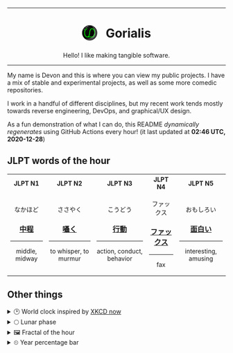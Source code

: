 ***

<h1 align="center">
<sub>
    <img src="readme/resources/avatar.png" height="36">
</sub>
&nbsp;
Gorialis
</h1>
<p align="center">
Hello! I like making tangible software.
</p>

***

My name is Devon and this is where you can view my public projects. I have a mix of stable and experimental projects, as well as some more comedic repositories.

I work in a handful of different disciplines, but my recent work tends mostly towards reverse engineering, DevOps, and graphical/UX design.

As a fun demonstration of what I can do, this README *dynamically regenerates* using GitHub Actions every hour! (it last updated at **02:46 UTC, 2020-12-28**)

<h2>JLPT words of the hour</h2>
<table>
    <tr>
        <th>JLPT N1</th>
        <th>JLPT N2</th>
        <th>JLPT N3</th>
        <th>JLPT N4</th>
        <th>JLPT N5</th>
    </tr>
    <tr>
        <td>
            <p align="center">なかほど</p>
            <h3 align="center"><b><a href="https://jisho.org/search/%E4%B8%AD%E7%A8%8B">中程</a></b></h3>
            <hr>
            <p align="center">middle,<wbr> midway</p>
        </td>
        <td>
            <p align="center">ささやく</p>
            <h3 align="center"><b><a href="https://jisho.org/search/%E5%9B%81%E3%81%8F">囁く</a></b></h3>
            <hr>
            <p align="center">to whisper,<wbr> to murmur</p>
        </td>
        <td>
            <p align="center">こうどう</p>
            <h3 align="center"><b><a href="https://jisho.org/search/%E8%A1%8C%E5%8B%95">行動</a></b></h3>
            <hr>
            <p align="center">action,<wbr> conduct,<wbr> behavior</p>
        </td>
        <td>
            <p align="center">ファックス</p>
            <h3 align="center"><b><a href="https://jisho.org/search/%E3%83%95%E3%82%A1%E3%83%83%E3%82%AF%E3%82%B9">ファックス</a></b></h3>
            <hr>
            <p align="center">fax</p>
        </td>
        <td>
            <p align="center">おもしろい</p>
            <h3 align="center"><b><a href="https://jisho.org/search/%E9%9D%A2%E7%99%BD%E3%81%84">面白い</a></b></h3>
            <hr>
            <p align="center">interesting,<wbr> amusing</p>
        </td>
    </tr>
</table>

<h2>Other things</h2>
<details>
<summary>🕑  World clock inspired by <a href="https://xkcd.com/now">XKCD now</a></summary>

> <img src="generated/now.png" width="512">

</details>
<details>
<summary>🌕 Lunar phase</summary>

The moon is approximately 47.55% through its phase (Full Moon).

</details>
<details>
<summary>&#x1f5bc; Fractal of the hour</summary>

> <img src="generated/fractal.png" width="512">

</details>
<details>
<summary>&#x23f2; Year percentage bar</summary>
<pre><code>2020 [███████████████████▁] 98.94%</code></pre>
</details>
